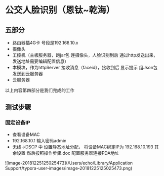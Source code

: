 
# 公交人脸识别（恩钛~乾海）
## 五部分

* 路由器插4G卡 号段是192.168.10.x
* 摄像头
* 工控机（主板服务器，跑jar包 连摄像头，人脸识别到后  通过http发送出来，发送地址需要编辑配置信息）
* 本模块，作为httpServer 接收消息（faceid），接收到后 显示提示 组Json包发送到云服务器
* 云服务器

以上内容第四部分是我们完成的工作
## 测试步骤
### 固定设备IP
* 查看设备MAC
* 192.168.10.1 输入密码admin
* 无线->DSCP 中 设置静态地址分配，
  将设备MAC绑定IP为 192.168.10.193
  其余设置
  然后按照操作步骤.doc 配置服务器连接PDA地址




![image-20181225125025473](/Users/echo/Library/Application Support/typora-user-images/image-20181225125025473.png)